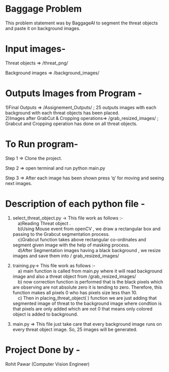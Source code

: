 # Baggage Problem  

This problem statement was by BaggageAI to segment the threat objects and paste it on background images. 

# Input images-  

Threat objects => /threat_png/     

Background images =>  /background_images/ 

# Outputs Images from Program - 

1)Final Outputs => /Assignement_Outputs/  ; 25 outputs images with each background with each threat objects has been placed. <br/>
2)Images after GrabCut & Cropping operations=> /grab_resized_images/ ; Grabcut and Cropping operation has done on all threat objects. 

# To Run program-  

Step 1 => Clone the project.  

Step 2 => open terminal and run python main.py 

Step 3 => After each image has been shown press ‘q’ for moving and seeing next images.  

# Description of each python file -  

1) select_threat_object.py -> This file work as follows :-	  <br/>
&nbsp; &nbsp; a)Reading Threat object .  <br/>
&nbsp; &nbsp; b)Using Mouse event from openCV  , we draw a rectangular box and passing to the Grabcut segmentation process.  <br/>
&nbsp; &nbsp; c)Grabcut function takes above rectangular co-ordinates and segment given image with the help of masking process.  <br/>
&nbsp; &nbsp; d)After Segmentation images having a black background , we resize images and save them into / grab_resized_images/ <br/>

2) training.py-> This file work as follows :- <br/>
&nbsp; &nbsp; a) main function is called from main.py where it will read background image and also a threat object from /grab_resized_images/  <br/>
&nbsp; &nbsp; b) now correction function is performed that is the black pixels which are observing are not absolute zero it is tending to zero. Therefore, this function makes all pixels 0 who has pixels size less than 10. <br/>
&nbsp; &nbsp; c) Then in placing_threat_object( ) function we are just adding that segmented image of threat to the background image where condtion is that pixels are only added which are not 0 that means only colored object is added to background. <br/>

3) main.py => This file just take care that every background image runs on every threat object image. So, 25 images will be generated. <br/>

# Project Done by -
Rohit Pawar (Computer Vision Engineer)



